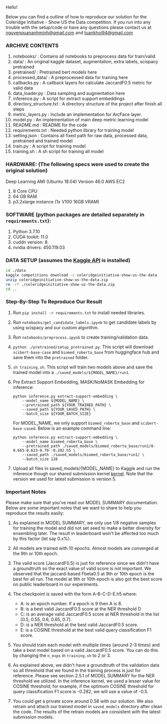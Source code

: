 Hello!

Below you can find a outline of how to reproduce our solution for the Coleridge Initiative - Show US the Data competition.
If you run into any trouble with the setup/code or have any questions please contact us at nguyenquananhminh@gmail.com and tuankhoi94@gmail.com

### ARCHIVE CONTENTS

1.  notebooks/                              : Contains all notebooks to preprocess data for train/valid
2.  data/                                   : An original kaggle dataset, augmentation, extra labels, scispacy pretrained
3.  pretrained/                             : Pretrained bert models here
4.  processed_data/                         : A preprocessed data for training here
5.  callbacks.py                            : A callback layers for calculate JaccardF0.5 metric for valid data
6.  data_loader.py                          : Data sampling and augmentation here
7.  inference.py                            : A script for extract support embeddings
8.  directory_structure.txt                 : A directory structure of the project after finish all steps
9.  metric_layers.py                        : Include an implementation for ArcFace layer.
10. model.py                                : An implementation of main deep metric learning model
11. README.md                               : README for the code
12. requirements.txt                        : Needed python library for training model
13. setting.json                            : Contains all fixed path for raw data, processed data, pretrained and trained model
14. train.py                                : A script for training model
15. training.sh                             : A sh script for training all model


### HARDWARE: (The following specs were used to create the original solution)
Deep Learning AMI (Ubuntu 18.04) Version 46.0 AWS EC2

1. 8 Core CPU
2. 64 GB RAM
3. p3.2xlarge instance (1x V100 16GB VRAM)


### SOFTWARE (python packages are detailed separately in `requirements.txt`):

1. Python 3.7.10
2. CUDA tookit: 11.0
3. cuddn version: 8.
4. nvidia drivers: 450.119.03

### DATA SETUP (assumes the [Kaggle API](https://github.com/Kaggle/kaggle-api) is installed)

```bash
cd ./data
kaggle competitions download -c coleridgeinitiative-show-us-the-data
unzip coleridgeinitiative-show-us-the-data.zip
rm -rf ./coleridgeinitiative-show-us-the-data.zip
cd ..
```

### Step-By-Step To Reproduce Our Result

1. Run `pip install -r requirements.txt` to install needed libraries.
2. Run `notebooks/get_candidate_labels.ipynb` to get candidate labels by using scispacy and our custom algorithm.
3. Run `notebooks/preprocess.ipynb` to create training/validation data.
4. `python ./pretrained/setup_pretrained.py`. This script will download `scibert-base-case` and `biomed_roberta_base` from huggingface hub and save them into the `pretrained` folder.
5. `sh training.sh`. This script will train two models above and save the trained model into a `./saved_models/${MODEL_NAME}/run1`.
6. Pre Extract Support Embedding, MASK/NoMASK Embedding for inference:

    ```
    python inference.py extract-support-embedding \
        --model_name ${MODEL_NAME} \
        --pretrained_path ${YOUR_TRAINED_PATH} \
        --saved_path ${YOUR_SAVED_PATH} \
        --batch_size ${YOUR_BATCH_SIZE}
    ```
    For MODEL_NAME, we only support `biomed_roberta_base` and `scibert-base-cased`. Below is an example command line:
    ```
    python inference.py extract-support-embedding \
        --model_name biomed_roberta_base \
        --pretrained_path ./saved_models/biomed_roberta_base/run1/8-0.665-0.623-0.70--0.282.h5 \
        --saved_path ./saved_models/biomed_roberta_base/run1/ \
        --batch_size 128
    ```
6. Upload all files in saved_models/{MODEL_NAME} to Kaggle and run the inference though our shared submission kernel [kernel](https://www.kaggle.com/dathudeptrai/biomed-roberta-scibert-base). Note that the version we used for latest submission is version 5.


### Important Notes

Please make sure that you've read our MODEL SUMMARY documentation. Below are some important notes that we want to share to help you reproduce the results easily:

1.  As explained in MODEL SUMMARY, we only use 1/8 negative samples for training the model and did not set seed to make a better diversity for ensembling later. The result in leaderboard won't be affected too much by this factor (let say 0.x%). 
2. All models are trained with 10 epochs. Almost models are converged at the 9th or 10th epoch.
3. The valid score (JaccardF0.5) is just for reference since we didn't have a groundtruth so the exact value of valid score is not important. We observed that the jaccard-based Fbeta0.5 at 9th or 10th epoch is the best for all run. The model at 9th or 10th epoch is also got the best score on public leaderboard in our experiments.
4. The checkpoint is saved with the form A-B-C-D-E.h5 where:

    - A: is an epoch number. If a epoch is 9 then A is 8.
    - B: is a best valid JaccardF0.5 score at the NER threshold D
    - C: is an average valid JaccardF0.5 score at NER threshold in the list [0.5, 0.55, 0.6, 0.65, 0.7].
    - D: is a NER threshold at the best valid JaccardF0.5 score.
    - E: is a COSINE threshold at the best valid query classification F1 score.
5. You should train each model with multiple times (around 2-3 times) and take a best model based on a valid JaccardF0.5 score. You can do this by changing the `n_exps` in `training.sh` to 2 or 3.
6. As explained above, we didn't have a groundtruth of the validation data so all threshold that we found in the training process is just for reference. Please see section 2.5.1 of MODEL SUMMARY for the NER threshold we utilized. In the inference kernel, we used a lesser value for COSINE threshold; for example, if the optimum COSINE threshold for query classification F1 score is -0.282, we will use a value of -0.5.
7. You could get a private score around 0.58 with our solution. We also retrain and attach our trained model in `saved_models` directory after clean the code. The results of the retrain models are consistent with the latest submission models.
